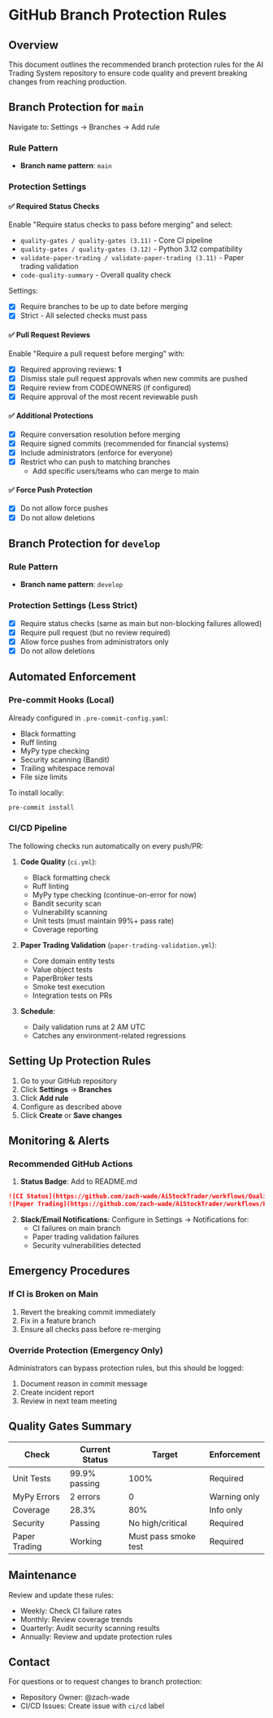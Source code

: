 # GitHub Branch Protection Rules

## Overview

This document outlines the recommended branch protection rules for the AI Trading System repository to ensure code quality and prevent breaking changes from reaching production.

## Branch Protection for `main`

Navigate to: Settings → Branches → Add rule

### Rule Pattern

- **Branch name pattern**: `main`

### Protection Settings

#### ✅ Required Status Checks

Enable "Require status checks to pass before merging" and select:

- `quality-gates / quality-gates (3.11)` - Core CI pipeline
- `quality-gates / quality-gates (3.12)` - Python 3.12 compatibility
- `validate-paper-trading / validate-paper-trading (3.11)` - Paper trading validation
- `code-quality-summary` - Overall quality check

Settings:

- [x] Require branches to be up to date before merging
- [x] Strict - All selected checks must pass

#### ✅ Pull Request Reviews

Enable "Require a pull request before merging" with:

- [x] Required approving reviews: **1**
- [x] Dismiss stale pull request approvals when new commits are pushed
- [x] Require review from CODEOWNERS (if configured)
- [x] Require approval of the most recent reviewable push

#### ✅ Additional Protections

- [x] Require conversation resolution before merging
- [x] Require signed commits (recommended for financial systems)
- [x] Include administrators (enforce for everyone)
- [x] Restrict who can push to matching branches
  - Add specific users/teams who can merge to main

#### ✅ Force Push Protection

- [x] Do not allow force pushes
- [x] Do not allow deletions

## Branch Protection for `develop`

### Rule Pattern

- **Branch name pattern**: `develop`

### Protection Settings (Less Strict)

- [x] Require status checks (same as main but non-blocking failures allowed)
- [x] Require pull request (but no review required)
- [x] Allow force pushes from administrators only
- [x] Do not allow deletions

## Automated Enforcement

### Pre-commit Hooks (Local)

Already configured in `.pre-commit-config.yaml`:

- Black formatting
- Ruff linting
- MyPy type checking
- Security scanning (Bandit)
- Trailing whitespace removal
- File size limits

To install locally:

```bash
pre-commit install
```

### CI/CD Pipeline

The following checks run automatically on every push/PR:

1. **Code Quality** (`ci.yml`):
   - Black formatting check
   - Ruff linting
   - MyPy type checking (continue-on-error for now)
   - Bandit security scan
   - Vulnerability scanning
   - Unit tests (must maintain 99%+ pass rate)
   - Coverage reporting

2. **Paper Trading Validation** (`paper-trading-validation.yml`):
   - Core domain entity tests
   - Value object tests
   - PaperBroker tests
   - Smoke test execution
   - Integration tests on PRs

3. **Schedule**:
   - Daily validation runs at 2 AM UTC
   - Catches any environment-related regressions

## Setting Up Protection Rules

1. Go to your GitHub repository
2. Click **Settings** → **Branches**
3. Click **Add rule**
4. Configure as described above
5. Click **Create** or **Save changes**

## Monitoring & Alerts

### Recommended GitHub Actions

1. **Status Badge**: Add to README.md

```markdown
![CI Status](https://github.com/zach-wade/AiStockTrader/workflows/Quality%20Gates%20CI/badge.svg)
![Paper Trading](https://github.com/zach-wade/AiStockTrader/workflows/Paper%20Trading%20Validation/badge.svg)
```

2. **Slack/Email Notifications**: Configure in Settings → Notifications for:
   - CI failures on main branch
   - Paper trading validation failures
   - Security vulnerabilities detected

## Emergency Procedures

### If CI is Broken on Main

1. Revert the breaking commit immediately
2. Fix in a feature branch
3. Ensure all checks pass before re-merging

### Override Protection (Emergency Only)

Administrators can bypass protection rules, but this should be logged:

1. Document reason in commit message
2. Create incident report
3. Review in next team meeting

## Quality Gates Summary

| Check | Current Status | Target | Enforcement |
|-------|---------------|--------|-------------|
| Unit Tests | 99.9% passing | 100% | Required |
| MyPy Errors | 2 errors | 0 | Warning only |
| Coverage | 28.3% | 80% | Info only |
| Security | Passing | No high/critical | Required |
| Paper Trading | Working | Must pass smoke test | Required |

## Maintenance

Review and update these rules:

- Weekly: Check CI failure rates
- Monthly: Review coverage trends
- Quarterly: Audit security scanning results
- Annually: Review and update protection rules

## Contact

For questions or to request changes to branch protection:

- Repository Owner: @zach-wade
- CI/CD Issues: Create issue with `ci/cd` label
